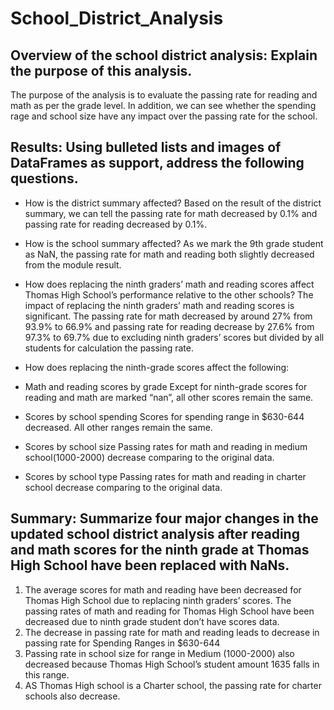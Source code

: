 # School_District_Analysis
## Overview of the school district analysis: Explain the purpose of this analysis.
  The purpose of the analysis is to evaluate the passing rate for reading and math as per the grade level. In addition, we can see whether the spending rage and school size have any impact over the passing rate for the school.
## Results: Using bulleted lists and images of DataFrames as support, address the following questions.

- How is the district summary affected?
  Based on the result of the district summary, we can tell the passing rate for math decreased by 0.1% and passing rate for reading decreased by 0.1%. 
- How is the school summary affected?
  As we mark the 9th grade student as NaN, the passing rate for math and reading both slightly decreased from the module result.
  
- How does replacing the ninth graders’ math and reading scores affect Thomas High School’s performance relative to the other schools?
  The impact of replacing the ninth graders’ math and reading scores is significant. The passing rate for math decreased by around 27% from 93.9% to 66.9% and passing rate for reading decrease by 27.6% from 97.3% to 69.7% due to excluding ninth graders’ scores but divided by all students for calculation the passing rate.
- How does replacing the ninth-grade scores affect the following:
- Math and reading scores by grade
  Except for ninth-grade scores for reading and math are marked “nan”, all other scores remain the same.
- Scores by school spending
  Scores for spending range in $630-644 decreased. All other ranges remain the same.
- Scores by school size
  Passing rates for math and reading in medium school(1000-2000) decrease comparing to the original data.
- Scores by school type
  Passing rates for math and reading in charter school decrease comparing to the original data.

## Summary: Summarize four major changes in the updated school district analysis after reading and math scores for the ninth grade at Thomas High School have been replaced with NaNs.
  1.	The average scores for math and reading have been decreased for Thomas High School due to replacing ninth graders’ scores.
The passing rates of math and reading for Thomas High School have been decreased due to ninth grade student don’t have scores data.
  2.	The decrease in passing rate for math and reading leads to decrease in passing rate for Spending Ranges in $630-644
  3.	Passing rate in school size for range in Medium (1000-2000) also decreased because Thomas High School’s student amount 1635 falls in this range.
  4.	AS Thomas High school is a Charter school, the passing rate for charter schools also decrease.
